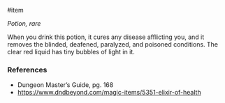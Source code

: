  #item 

*Potion, rare*

When you drink this potion, it cures any disease afflicting you, and it removes the blinded, deafened, paralyzed, and poisoned conditions. The clear red liquid has tiny bubbles of light in it.

### References

* Dungeon Master’s Guide, pg. 168
* https://www.dndbeyond.com/magic-items/5351-elixir-of-health
